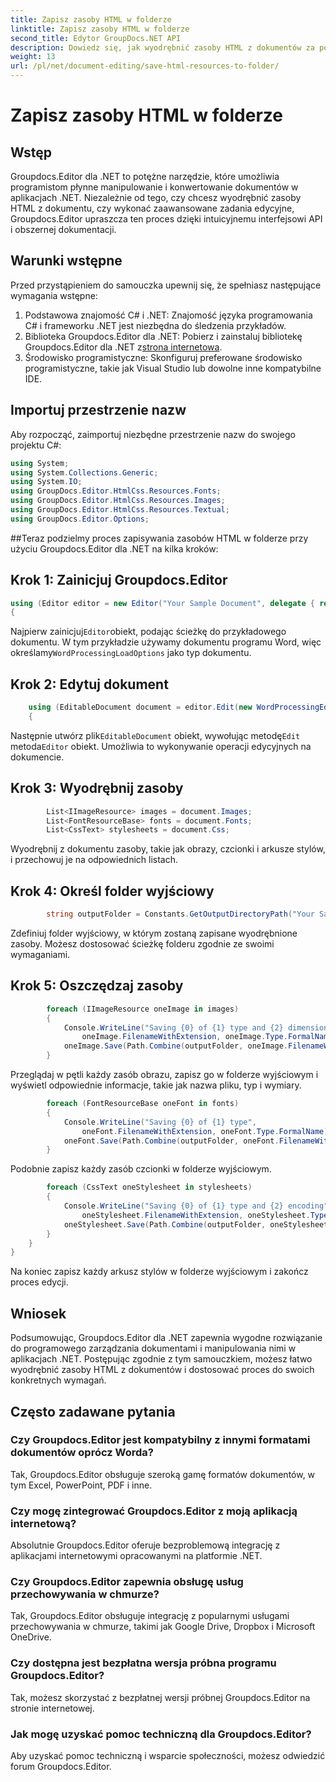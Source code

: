 ```yaml
---
title: Zapisz zasoby HTML w folderze
linktitle: Zapisz zasoby HTML w folderze
second_title: Edytor GroupDocs.NET API
description: Dowiedz się, jak wyodrębnić zasoby HTML z dokumentów za pomocą Groupdocs.Editor dla .NET. Ten kompleksowy samouczek zawiera szczegółowe wskazówki dla programistów.
weight: 13
url: /pl/net/document-editing/save-html-resources-to-folder/
---
```


# Zapisz zasoby HTML w folderze

## Wstęp
Groupdocs.Editor dla .NET to potężne narzędzie, które umożliwia programistom płynne manipulowanie i konwertowanie dokumentów w aplikacjach .NET. Niezależnie od tego, czy chcesz wyodrębnić zasoby HTML z dokumentu, czy wykonać zaawansowane zadania edycyjne, Groupdocs.Editor upraszcza ten proces dzięki intuicyjnemu interfejsowi API i obszernej dokumentacji.
## Warunki wstępne
Przed przystąpieniem do samouczka upewnij się, że spełniasz następujące wymagania wstępne:
1. Podstawowa znajomość C# i .NET: Znajomość języka programowania C# i frameworku .NET jest niezbędna do śledzenia przykładów.
2.  Biblioteka Groupdocs.Editor dla .NET: Pobierz i zainstaluj bibliotekę Groupdocs.Editor dla .NET z[strona internetowa](https://releases.groupdocs.com/editor/net/).
3. Środowisko programistyczne: Skonfiguruj preferowane środowisko programistyczne, takie jak Visual Studio lub dowolne inne kompatybilne IDE.

## Importuj przestrzenie nazw
Aby rozpocząć, zaimportuj niezbędne przestrzenie nazw do swojego projektu C#:
```csharp
using System;
using System.Collections.Generic;
using System.IO;
using GroupDocs.Editor.HtmlCss.Resources.Fonts;
using GroupDocs.Editor.HtmlCss.Resources.Images;
using GroupDocs.Editor.HtmlCss.Resources.Textual;
using GroupDocs.Editor.Options;
```
##Teraz podzielmy proces zapisywania zasobów HTML w folderze przy użyciu Groupdocs.Editor dla .NET na kilka kroków:
## Krok 1: Zainicjuj Groupdocs.Editor
```csharp
using (Editor editor = new Editor("Your Sample Document", delegate { return new WordProcessingLoadOptions(); }))
{
```
 Najpierw zainicjuj`Editor`obiekt, podając ścieżkę do przykładowego dokumentu. W tym przykładzie używamy dokumentu programu Word, więc określamy`WordProcessingLoadOptions` jako typ dokumentu.
## Krok 2: Edytuj dokument
```csharp
	using (EditableDocument document = editor.Edit(new WordProcessingEditOptions()))
	{
```
 Następnie utwórz plik`EditableDocument` obiekt, wywołując metodę`Edit` metoda`Editor` obiekt. Umożliwia to wykonywanie operacji edycyjnych na dokumencie.
## Krok 3: Wyodrębnij zasoby
```csharp
		List<IImageResource> images = document.Images;
		List<FontResourceBase> fonts = document.Fonts;
		List<CssText> stylesheets = document.Css;
```
Wyodrębnij z dokumentu zasoby, takie jak obrazy, czcionki i arkusze stylów, i przechowuj je na odpowiednich listach.
## Krok 4: Określ folder wyjściowy
```csharp
		string outputFolder = Constants.GetOutputDirectoryPath("Your Sample Document");
```
Zdefiniuj folder wyjściowy, w którym zostaną zapisane wyodrębnione zasoby. Możesz dostosować ścieżkę folderu zgodnie ze swoimi wymaganiami.
## Krok 5: Oszczędzaj zasoby
```csharp
		foreach (IImageResource oneImage in images)
		{
			Console.WriteLine("Saving {0} of {1} type and {2} dimensions",
				oneImage.FilenameWithExtension, oneImage.Type.FormalName, oneImage.LinearDimensions);
			oneImage.Save(Path.Combine(outputFolder, oneImage.FilenameWithExtension));
		}
```
Przeglądaj w pętli każdy zasób obrazu, zapisz go w folderze wyjściowym i wyświetl odpowiednie informacje, takie jak nazwa pliku, typ i wymiary.
```csharp
		foreach (FontResourceBase oneFont in fonts)
		{
			Console.WriteLine("Saving {0} of {1} type",
				oneFont.FilenameWithExtension, oneFont.Type.FormalName);
			oneFont.Save(Path.Combine(outputFolder, oneFont.FilenameWithExtension));
		}
```
Podobnie zapisz każdy zasób czcionki w folderze wyjściowym.
```csharp
		foreach (CssText oneStylesheet in stylesheets)
		{
			Console.WriteLine("Saving {0} of {1} type and {2} encoding",
				oneStylesheet.FilenameWithExtension, oneStylesheet.Type.FormalName, oneStylesheet.Encoding);
			oneStylesheet.Save(Path.Combine(outputFolder, oneStylesheet.FilenameWithExtension));
		}
	}
}
```
Na koniec zapisz każdy arkusz stylów w folderze wyjściowym i zakończ proces edycji.

## Wniosek
Podsumowując, Groupdocs.Editor dla .NET zapewnia wygodne rozwiązanie do programowego zarządzania dokumentami i manipulowania nimi w aplikacjach .NET. Postępując zgodnie z tym samouczkiem, możesz łatwo wyodrębnić zasoby HTML z dokumentów i dostosować proces do swoich konkretnych wymagań.
## Często zadawane pytania
### Czy Groupdocs.Editor jest kompatybilny z innymi formatami dokumentów oprócz Worda?
Tak, Groupdocs.Editor obsługuje szeroką gamę formatów dokumentów, w tym Excel, PowerPoint, PDF i inne.
### Czy mogę zintegrować Groupdocs.Editor z moją aplikacją internetową?
Absolutnie Groupdocs.Editor oferuje bezproblemową integrację z aplikacjami internetowymi opracowanymi na platformie .NET.
### Czy Groupdocs.Editor zapewnia obsługę usług przechowywania w chmurze?
Tak, Groupdocs.Editor obsługuje integrację z popularnymi usługami przechowywania w chmurze, takimi jak Google Drive, Dropbox i Microsoft OneDrive.
### Czy dostępna jest bezpłatna wersja próbna programu Groupdocs.Editor?
Tak, możesz skorzystać z bezpłatnej wersji próbnej Groupdocs.Editor na stronie internetowej.
### Jak mogę uzyskać pomoc techniczną dla Groupdocs.Editor?
Aby uzyskać pomoc techniczną i wsparcie społeczności, możesz odwiedzić forum Groupdocs.Editor.